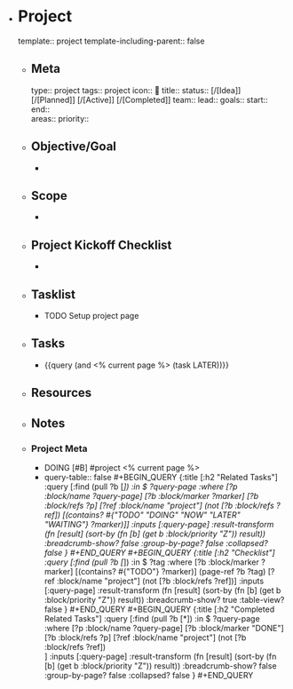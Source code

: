 - # Project
  template:: project
  template-including-parent:: false
	- ## Meta
	  type:: project
	  tags:: project
	  icon:: 📂
	  title:: 
	  status:: [/[Idea]] [/[Planned]] [/[Active]] [/[Completed]]
	  team:: 
	  lead:: 
	  goals:: 
	  start:: 
	  end::  
	  areas::
	  priority::
	- ## Objective/Goal
		-
	- ## Scope
		-
	- ## Project Kickoff Checklist
		-
	- ## Tasklist
		- TODO Setup project page
	- ## Tasks
		- {{query (and <% current page %> (task LATER))}}
	- ## Resources
	- ## Notes
	- ### Project Meta
		- DOING [#B] #project <% current page %>
		- query-table:: false
		  #+BEGIN_QUERY
		  {:title [:h2 "Related Tasks"]
		  :query [:find (pull ?b [*])
		  :in $ ?query-page
		  :where
		  [?p :block/name ?query-page]
		  [?b :block/marker ?marker]
		  [?b :block/refs ?p]
		  [?ref :block/name "project"]
		  (not [?b :block/refs ?ref])
		  [(contains? #{"TODO" "DOING" "NOW" "LATER" "WAITING"} ?marker)]]
		  :inputs [:query-page]
		  :result-transform (fn [result]
		  	 (sort-by (fn [b]
		  				(get b :block/priority "Z")) result))
		  :breadcrumb-show? false
		  :group-by-page? false
		  :collapsed? false
		  }
		  #+END_QUERY
		  #+BEGIN_QUERY
		  {:title [:h2 "Checklist"]
		  :query [:find (pull ?b [*])
		  :in $ ?tag
		  :where
		  [?b :block/marker ?marker]
		  [(contains? #{"TODO"} ?marker)]
		  (page-ref ?b ?tag)
		  [?ref :block/name "project"]
		  (not [?b :block/refs ?ref])]
		  :inputs [:query-page]
		  :result-transform (fn [result]
		  	 (sort-by (fn [b]
		  				(get b :block/priority "Z")) result))
		  :breadcrumb-show? true
		  :table-view? false
		  }
		  #+END_QUERY
		  #+BEGIN_QUERY
		  {:title [:h2 "Completed Related Tasks"]
		  :query [:find (pull ?b [*])
		  :in $ ?query-page
		  :where
		  [?p :block/name ?query-page]
		  [?b :block/marker "DONE"]
		  [?b :block/refs ?p]
		  [?ref :block/name "project"]
		  (not [?b :block/refs ?ref])		 
		  ]
		  :inputs [:query-page]
		  :result-transform (fn [result]
		  	 (sort-by (fn [b]
		  				(get b :block/priority "Z")) result))
		  :breadcrumb-show? false
		  :group-by-page? false
		  :collapsed? false
		  }
		  #+END_QUERY